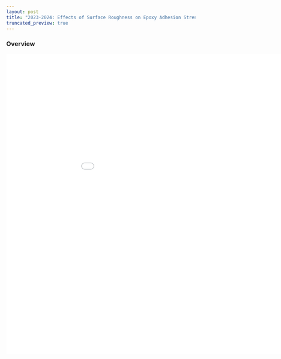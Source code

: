 ```yaml
---
layout: post
title: "2023-2024: Effects of Surface Roughness on Epoxy Adhesion Strength Between Aluminum and Carbon Fiber"
truncated_preview: true
---
```

### Overview

<embed src="/2_671_Paper_2_Column.pdf" width="1000" height="800" 
 type="application/pdf">
